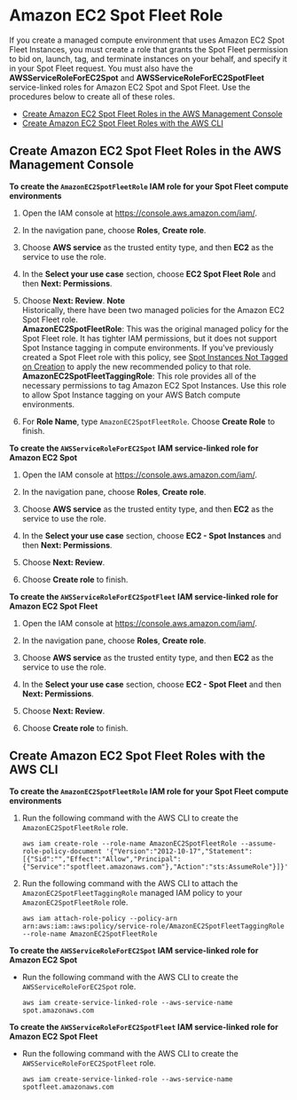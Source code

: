 # Amazon EC2 Spot Fleet Role<a name="spot_fleet_IAM_role"></a>

If you create a managed compute environment that uses Amazon EC2 Spot Fleet Instances, you must create a role that grants the Spot Fleet permission to bid on, launch, tag, and terminate instances on your behalf, and specify it in your Spot Fleet request\. You must also have the **AWSServiceRoleForEC2Spot** and **AWSServiceRoleForEC2SpotFleet** service\-linked roles for Amazon EC2 Spot and Spot Fleet\. Use the procedures below to create all of these roles\.


+ [Create Amazon EC2 Spot Fleet Roles in the AWS Management Console](#spot-fleet-roles-console)
+ [Create Amazon EC2 Spot Fleet Roles with the AWS CLI](#spot-fleet-roles-cli)

## Create Amazon EC2 Spot Fleet Roles in the AWS Management Console<a name="spot-fleet-roles-console"></a>

**To create the `AmazonEC2SpotFleetRole` IAM role for your Spot Fleet compute environments**

1. Open the IAM console at [https://console\.aws\.amazon\.com/iam/](https://console.aws.amazon.com/iam/)\.

1. In the navigation pane, choose **Roles**, **Create role**\. 

1. Choose **AWS service** as the trusted entity type, and then **EC2** as the service to use the role\.

1. In the **Select your use case** section, choose **EC2 Spot Fleet Role** and then **Next: Permissions**\.

1. Choose **Next: Review**\.
**Note**  
Historically, there have been two managed policies for the Amazon EC2 Spot Fleet role\.  
**AmazonEC2SpotFleetRole**: This was the original managed policy for the Spot Fleet role\. It has tighter IAM permissions, but it does not support Spot Instance tagging in compute environments\. If you've previously created a Spot Fleet role with this policy, see [Spot Instances Not Tagged on Creation](troubleshooting.md#spot-instance-no-tag) to apply the new recommended policy to that role\.
**AmazonEC2SpotFleetTaggingRole**: This role provides all of the necessary permissions to tag Amazon EC2 Spot Instances\. Use this role to allow Spot Instance tagging on your AWS Batch compute environments\.

1. For **Role Name**, type `AmazonEC2SpotFleetRole`\. Choose **Create Role** to finish\. 

**To create the `AWSServiceRoleForEC2Spot` IAM service\-linked role for Amazon EC2 Spot**

1. Open the IAM console at [https://console\.aws\.amazon\.com/iam/](https://console.aws.amazon.com/iam/)\.

1. In the navigation pane, choose **Roles**, **Create role**\. 

1. Choose **AWS service** as the trusted entity type, and then **EC2** as the service to use the role\.

1. In the **Select your use case** section, choose **EC2 \- Spot Instances** and then **Next: Permissions**\.

1. Choose **Next: Review**\.

1. Choose **Create role** to finish\.

**To create the `AWSServiceRoleForEC2SpotFleet` IAM service\-linked role for Amazon EC2 Spot Fleet**

1. Open the IAM console at [https://console\.aws\.amazon\.com/iam/](https://console.aws.amazon.com/iam/)\.

1. In the navigation pane, choose **Roles**, **Create role**\. 

1. Choose **AWS service** as the trusted entity type, and then **EC2** as the service to use the role\.

1. In the **Select your use case** section, choose **EC2 \- Spot Fleet** and then **Next: Permissions**\.

1. Choose **Next: Review**\.

1. Choose **Create role** to finish\.

## Create Amazon EC2 Spot Fleet Roles with the AWS CLI<a name="spot-fleet-roles-cli"></a>

**To create the `AmazonEC2SpotFleetRole` IAM role for your Spot Fleet compute environments**

1. Run the following command with the AWS CLI to create the `AmazonEC2SpotFleetRole` role\.

   ```
   aws iam create-role --role-name AmazonEC2SpotFleetRole --assume-role-policy-document '{"Version":"2012-10-17","Statement":[{"Sid":"","Effect":"Allow","Principal":{"Service":"spotfleet.amazonaws.com"},"Action":"sts:AssumeRole"}]}'
   ```

1. Run the following command with the AWS CLI to attach the `AmazonEC2SpotFleetTaggingRole` managed IAM policy to your `AmazonEC2SpotFleetRole` role\.

   ```
   aws iam attach-role-policy --policy-arn arn:aws:iam::aws:policy/service-role/AmazonEC2SpotFleetTaggingRole --role-name AmazonEC2SpotFleetRole
   ```

**To create the `AWSServiceRoleForEC2Spot` IAM service\-linked role for Amazon EC2 Spot**

+ Run the following command with the AWS CLI to create the `AWSServiceRoleForEC2Spot` role\.

  ```
  aws iam create-service-linked-role --aws-service-name spot.amazonaws.com
  ```

**To create the `AWSServiceRoleForEC2SpotFleet` IAM service\-linked role for Amazon EC2 Spot Fleet**

+ Run the following command with the AWS CLI to create the `AWSServiceRoleForEC2SpotFleet` role\.

  ```
  aws iam create-service-linked-role --aws-service-name spotfleet.amazonaws.com
  ```